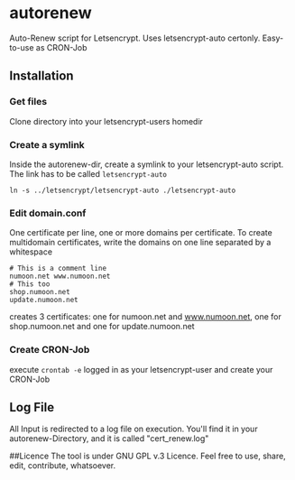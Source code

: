 # autorenew
Auto-Renew script for Letsencrypt. Uses letsencrypt-auto certonly. Easy-to-use as CRON-Job

## Installation

### Get files
Clone directory into your letsencrypt-users homedir

### Create a symlink
Inside the autorenew-dir, create a symlink to your letsencrypt-auto script. The link has to be called `letsencrypt-auto`
```
ln -s ../letsencrypt/letsencrypt-auto ./letsencrypt-auto
```

### Edit domain.conf

One certificate per line, one or more domains per certificate. To create multidomain certificates, write the domains on one line separated by a whitespace
```
# This is a comment line
numoon.net www.numoon.net
# This too
shop.numoon.net
update.numoon.net
```
creates 3 certificates: one for numoon.net and www.numoon.net, one for shop.numoon.net and one for update.numoon.net

### Create CRON-Job

execute `crontab -e` logged in as your letsencrypt-user and create your CRON-Job

## Log File
All Input is redirected to a log file on execution. You'll find it in your autorenew-Directory, and it is called "cert_renew.log"

##Licence
The tool is under GNU GPL v.3 Licence. Feel free to use, share, edit, contribute, whatsoever.

